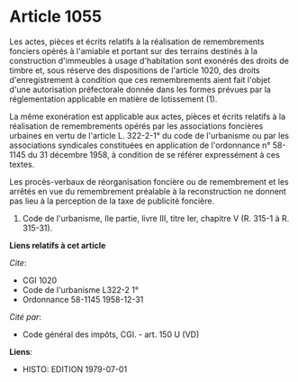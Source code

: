 # Article 1055

Les actes, pièces et écrits relatifs à la réalisation de remembrements fonciers opérés à l'amiable et portant sur des
terrains destinés à la construction d'immeubles à usage d'habitation sont exonérés des droits de timbre et, sous réserve des
dispositions de l'article 1020, des droits d'enregistrement à condition que ces remembrements aient fait l'objet d'une
autorisation préfectorale donnée dans les formes prévues par la réglementation applicable en matière de lotissement (1).

La même exonération est applicable aux actes, pièces et écrits relatifs à la réalisation de remembrements opérés par les
associations foncières urbaines en vertu de l'article L. 322-2-1° du code de l'urbanisme ou par les associations syndicales
constituées en application de l'ordonnance n° 58-1145 du 31 décembre 1958, à condition de se référer expressément à ces
textes.

Les procès-verbaux de réorganisation foncière ou de remembrement et les arrêtés en vue du remembrement préalable à la
reconstruction ne donnent pas lieu à la perception de la taxe de publicité foncière.

1)  Code de l'urbanisme, IIe partie, livre III, titre Ier, chapitre V (R. 315-1 à R. 315-31).

**Liens relatifs à cet article**

_Cite_:

  - CGI 1020
  - Code de l'urbanisme L322-2 1°
  - Ordonnance 58-1145 1958-12-31

_Cité par_:

  - Code général des impôts, CGI. - art. 150 U (VD)

**Liens**:

  - HISTO: EDITION 1979-07-01
